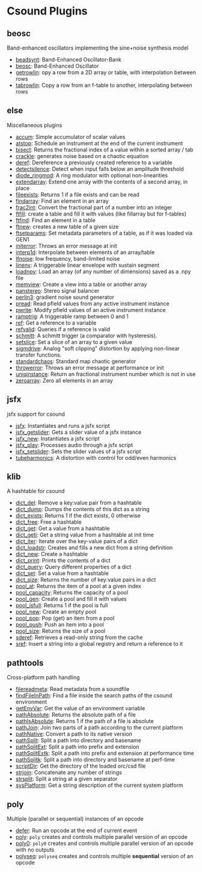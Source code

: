 # Csound Plugins

## beosc

Band-enhanced oscillators implementing the sine+noise synthesis model

  * [beadsynt](opcodes/beadsynt.md): Band-Enhanced Oscillator-Bank
  * [beosc](opcodes/beosc.md): Band-Enhanced Oscillator
  * [getrowlin](opcodes/getrowlin.md): opy a row from a 2D array or table, with interpolation between rows
  * [tabrowlin](opcodes/tabrowlin.md): Copy a row from an f-table to another, interpolating between rows

## else

Miscellaneous plugins

  * [accum](opcodes/accum.md): Simple accumulator of scalar values
  * [atstop](opcodes/atstop.md): Schedule an instrument at the end of the current instrument
  * [bisect](opcodes/bisect.md): Returns the fractional index of a value within a sorted array / tab
  * [crackle](opcodes/crackle.md): generates noise based on a chaotic equation
  * [deref](opcodes/deref.md): Dereference a previously created reference to a variable
  * [detectsilence](opcodes/detectsilence.md): Detect when input falls below an amplitude threshold
  * [diode_ringmod](opcodes/diode_ringmod.md): A ring modulator with optional non-linearities
  * [extendarray](opcodes/extendarray.md): Extend one array with the contents of a second array, in place
  * [fileexists](opcodes/fileexists.md): Returns 1 if a file exists and can be read
  * [findarray](opcodes/findarray.md): Find an element in an array
  * [frac2int](opcodes/frac2int.md): Convert the fractional part of a number into an integer
  * [ftfill](opcodes/ftfill.md): create a table and fill it with values (like fillarray but for f-tables)
  * [ftfind](opcodes/ftfind.md): Find an element in a table
  * [ftnew](opcodes/ftnew.md): creates a new table of a given size
  * [ftsetparams](opcodes/ftsetparams.md): Set metadata parameters of a table, as if it was loaded via GEN1
  * [initerror](opcodes/initerror.md): Throws an error message at init
  * [interp1d](opcodes/interp1d.md): Interpolate between elements of an array/table
  * [lfnoise](opcodes/lfnoise.md): low frequency, band-limited noise
  * [linenv](opcodes/linenv.md): A triggerable linear envelope with sustain segment
  * [loadnpy](opcodes/loadnpy.md): Load an array (of any number of dimensions) saved as a .npy file
  * [memview](opcodes/memview.md): Create a view into a table or another array
  * [panstereo](opcodes/panstereo.md): Stereo signal balancer
  * [perlin3](opcodes/perlin3.md): gradient noise sound generator
  * [pread](opcodes/pread.md): Read pfield values from any active instrument instance
  * [pwrite](opcodes/pwrite.md): Modify pfield values of an active instrument instance
  * [ramptrig](opcodes/ramptrig.md): A triggerable ramp between 0 and 1
  * [ref](opcodes/ref.md): Get a reference to a variable
  * [refvalid](opcodes/refvalid.md): Queries if a reference is valid
  * [schmitt](opcodes/schmitt.md): A schmitt trigger (a comparator with hysteresis).
  * [setslice](opcodes/setslice.md): Set a slice of an array to a given value
  * [sigmdrive](opcodes/sigmdrive.md): Analog "soft clipping" distortion by applying non-linear transfer functions.
  * [standardchaos](opcodes/standardchaos.md): Standard map chaotic generator
  * [throwerror](opcodes/throwerror.md): Throws an error message at performance or init
  * [uniqinstance](opcodes/uniqinstance.md): Return an fractional instrument number which is not in use
  * [zeroarray](opcodes/zeroarray.md): Zero all elements in an array

## jsfx

jsfx support for csound

  * [jsfx](opcodes/jsfx.md): Instantiates and runs a jsfx script
  * [jsfx_getslider](opcodes/jsfx_getslider.md): Gets a slider value of a jsfx instance
  * [jsfx_new](opcodes/jsfx_new.md): Instantiates a jsfx script
  * [jsfx_play](opcodes/jsfx_play.md): Processes audio through a jsfx script
  * [jsfx_setslider](opcodes/jsfx_setslider.md): Sets the slider values of a jsfx script
  * [tubeharmonics](opcodes/tubeharmonics.md): A distortion with control for odd/even harmonics

## klib

A hashtable for csound

  * [dict_del](opcodes/dict_del.md): Remove a key:value pair from a hashtable
  * [dict_dump](opcodes/dict_dump.md): Dumps the contents of this dict as a string
  * [dict_exists](opcodes/dict_exists.md): Returns 1 if the dict exists, 0 otherwise
  * [dict_free](opcodes/dict_free.md): Free a hashtable
  * [dict_get](opcodes/dict_get.md): Get a value from a hashtable
  * [dict_geti](opcodes/dict_geti.md): Get a string value from a hashtable at init time
  * [dict_iter](opcodes/dict_iter.md): Iterate over the key-value pairs of a dict
  * [dict_loadstr](opcodes/dict_loadstr.md): Creates and fills a new dict from a string definition
  * [dict_new](opcodes/dict_new.md): Create a hashtable
  * [dict_print](opcodes/dict_print.md): Prints the contents of a dict
  * [dict_query](opcodes/dict_query.md): Query different properties of a dict
  * [dict_set](opcodes/dict_set.md): Set a value from a hashtable
  * [dict_size](opcodes/dict_size.md): Returns the number of key:value pairs in a dict
  * [pool_at](opcodes/pool_at.md): Returns the item of a pool at a given index
  * [pool_capacity](opcodes/pool_capacity.md): Returns the capacity of a pool
  * [pool_gen](opcodes/pool_gen.md): Create a pool and fill it with values
  * [pool_isfull](opcodes/pool_isfull.md): Returns 1 if the pool is full
  * [pool_new](opcodes/pool_new.md): Create an empty  pool
  * [pool_pop](opcodes/pool_pop.md): Pop (get) an item from a pool
  * [pool_push](opcodes/pool_push.md): Push an item into a pool
  * [pool_size](opcodes/pool_size.md): Returns the size of a pool
  * [sderef](opcodes/sderef.md): Retrieves a read-only string from the cache
  * [sref](opcodes/sref.md): Insert a string into a global registry and return a reference to it

## pathtools

Cross-platform path handling

  * [filereadmeta](opcodes/filereadmeta.md): Read metadata from a soundfile
  * [findFileInPath](opcodes/findFileInPath.md): Find a file inside the search paths of the csound environment
  * [getEnvVar](opcodes/getEnvVar.md): Get the value of an environment variable
  * [pathAbsolute](opcodes/pathAbsolute.md): Returns the absolute path of a file
  * [pathIsAbsolute](opcodes/pathIsAbsolute.md): Returns 1 if the path of a file is absolute
  * [pathJoin](opcodes/pathJoin.md): Join two parts of a path according to the current platform
  * [pathNative](opcodes/pathNative.md): Convert a path to its native version
  * [pathSplit](opcodes/pathSplit.md): Split a path into directory and basename
  * [pathSplitExt](opcodes/pathSplitExt.md): Split a path into prefix and extension
  * [pathSplitExtk](opcodes/pathSplitExtk.md): Split a path into prefix and extension at performance time
  * [pathSplitk](opcodes/pathSplitk.md): Split a path into directory and basename at perf-time
  * [scriptDir](opcodes/scriptDir.md): Get the directory of the loaded orc/csd file
  * [strjoin](opcodes/strjoin.md): Concatenate any number of strings
  * [strsplit](opcodes/strsplit.md): Split a string at a given separator
  * [sysPlatform](opcodes/sysPlatform.md): Get a string description of the current system platform

## poly

Multiple (parallel or sequential) instances of an opcode

  * [defer](opcodes/defer.md): Run an opcode at the end of current event
  * [poly](opcodes/poly.md): `poly` creates and controls multiple parallel version of an opcode
  * [poly0](opcodes/poly0.md): `poly0` creates and controls multiple parallel version of an opcode with no outputs
  * [polyseq](opcodes/polyseq.md): `polyseq` creates and controls multiple **sequential** version of an opcode
